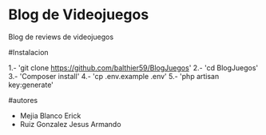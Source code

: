 # Blog de Videojuegos

Blog de reviews de videojuegos

#Instalacion 

1.- 'git clone https://github.com/balthier59/BlogJuegos'
2.- 'cd BlogJuegos'
3.- 'Composer install'
4.- 'cp .env.example .env'
5.- 'php artisan key:generate'

#autores 
- Mejia Blanco Erick
- Ruiz Gonzalez Jesus Armando